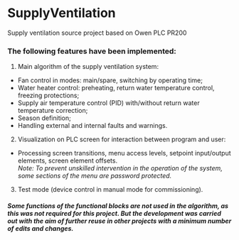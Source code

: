 # SupplyVentilation
Supply ventilation source project based on Owen PLC PR200<br>
### The following features have been implemented:
1. Main algorithm of the supply ventilation system:
 * Fan control in modes: main/spare, switching by operating time;
 * Water heater control: preheating, return water temperature control, freezing protections;
 * Supply air temperature control (PID) with/without return water temperature correction;
 * Season definition;
 * Handling external and internal faults and warnings.
2. Visualization on PLC screen for interaction between program and user:<br>
  * Processing screen transitions, menu access levels, setpoint input/output elements, screen element offsets.<br> *Note: To prevent unskilled intervention in the operation of the system, some sections of the menu are password protected.*
3. Test mode (device control in manual mode for commissioning).<br>
#### *Some functions of the functional blocks are not used in the algorithm, as this was not required for this project. But the development was carried out with the aim of further reuse in other projects with a minimum number of edits and changes.*
